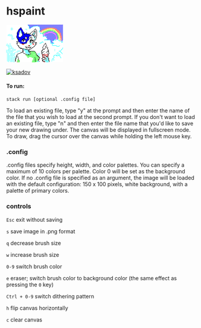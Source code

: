 # hspaint
![example1](https://raw.githubusercontent.com/ksadov/hspaint/pointToLine/carol1.png)

[![ksadov](https://circleci.com/gh/ksadov/hspaint.svg?style=svg)](https://app.circleci.com/pipelines/github/ksadov/hspaint)

#### To run: ####

```
stack run [optional .config file]
```

To load an existing file, type "y" at the prompt and then enter the name of the file that you wish to load at the second prompt. If you don't want to load an existing file, type "n" and then enter the file name that you'd like to save your new drawing under. The canvas will be displayed in fullscreen mode. To draw, drag the cursor over the canvas while holding the left mouse key.

### .config ###

.config files specify height, width, and color palettes. You can specify a maximum of 10 colors per palette. Color 0 will be set as the background color. If no .config file is specified as an argument, the image will be loaded with the default configuration: 150 x 100 pixels, white background, with a palette of primary colors.

### controls ###

`Esc` exit without saving

`s` save image in .png format

`q` decrease brush size

`w` increase brush size

`0-9` switch brush color

`e` eraser; switch brush color to background color (the same effect as pressing the `0` key)

`Ctrl + 0-9` switch dithering pattern

`h` flip canvas horizontally

`c` clear canvas
